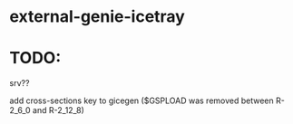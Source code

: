 # external-genie-icetray

# TODO:
srv??

add cross-sections key to gicegen ($GSPLOAD was removed between R-2_6_0 and R-2_12_8)


